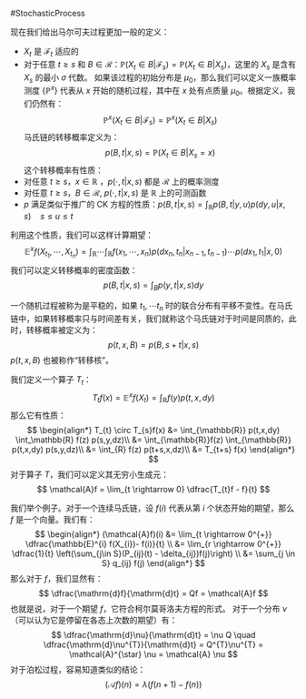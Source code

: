  #StochasticProcess 

现在我们给出马尔可夫过程更加一般的定义：
- $X_{t}$ 是 $\mathcal{F}_{t}$ 适应的
- 对于任意 $t \ge s$ 和 $B \in \mathcal{R}$：$\mathbb{P}(X_{t} \in B|\mathcal{F}_{s}) = \mathbb{P}(X_{t} \in B |X_{s})$，这里的 $X_{s}$ 是含有 $X_{s}$ 的最小 $\sigma$ 代数。
如果该过程的初始分布是 $\mu_{0}$，那么我们可以定义一族概率测度 $\{\mathbb{P}^{x}\}$ 代表从 $x$ 开始的随机过程，其中在 $x$ 处有点质量 $\mu_{0}$。根据定义，我们仍然有：
$$
\mathbb{P}^{x}(X_{t} \in B|\mathcal{F}_{s} ) = \mathbb{P}^{x}(X_{t} \in B|X_{s})
$$
马氏链的转移概率定义为：
$$
p(B,t|x,s) = \mathbb{P}(X_{t} \in B|X_{s} = x)
$$
这个转移概率有性质：
- 对任意 $t \ge s$，$x \in \mathbb{R}$ ，$p(\cdot , t |x,s)$ 都是 $\mathcal{R}$ 上的概率测度
- 对任意 $t \ge s$，$B \in \mathcal{R}$, $p(\cdot , t|x,s)$ 是 $\mathbb{R}$ 上的可测函数
- $p$ 满足类似于推广的 CK 方程的性质：$p (B, t|x, s) = \int_{\mathbb{R}} p (B, t|y, u) p (dy, u|x, s) \quad s \le u \le t$

利用这个性质，我们可以这样计算期望：
$$
\mathbb{E}^{x} f(X_{t_{1}},\cdots ,X_{t_{n}}) = \int_\mathbb{R}  \cdots \int_{\mathbb{R}} f(x_{1},\cdots ,x_{n}) p(dx_{n} ,t_{n}|x_{n-1},t_{n-1}) \cdots p(dx_{1},t_{1}|x,0)
$$
我们可以定义转移概率的密度函数：
$$
p(B,t|x,s) = \int_{B} p(y,t|x,s) dy 
$$

一个随机过程被称为是平稳的，如果 $t_{1},\cdots t_{n}$ 时的联合分布有平移不变性。在马氏链中，如果转移概率只与时间差有关，我们就称这个马氏链对于时间是同质的，此时，转移概率被定义为：
$$
p(t,x,B) = p(B,s+t|x,s)
$$
$p(t,x,B)$ 也被称作“转移核”。

我们定义一个算子 $T_{t}$：
$$
T_{t}f(x) = \mathbb{E}^{x}f(X_{t}) = \int_{\mathbb{R}} f(y) p(t,x,dy) 
$$
那么它有性质：
$$
\begin{align*}
T_{t} \circ T_{s}f(x) &= \int_{\mathbb{R}} p(t,x,dy) \int_\mathbb{R} f(z) p(s,y,dz)\\
&= \int_{\mathbb{R}}f(z)  \int_{\mathbb{R}} p(t,x,dy) p(s,y,dz)\\
&= \int_{R} f(z) p(t+s,x,dz)\\
&= T_{t+s} f(x)
\end{align*}
$$
对于算子 $T$，我们可以定义其无穷小生成元：
$$
\mathcal{A}f = \lim_{t \rightarrow 0} \dfrac{T_{t}f - f}{t}
$$

我们举个例子。对于一个连续马氏链，设 $f(i)$ 代表从第 $i$ 个状态开始的期望，那么 $f$ 是一个向量。我们有：
$$
\begin{align*}
(\mathcal{A}f)(i) &=  \lim_{t \rightarrow 0^{+}} \dfrac{\mathbb{E}^{i}  f(X_{i})- f(i)}{t} \\
&= \lim_{r \rightarrow 0^{+}}  \dfrac{1}{t} \left(\sum_{j\in S}(P_{ij}(t) - \delta_{ij})f(j)\right) \\
&= \sum_{j \in S} q_{ij} f(j)
\end{align*}
$$
那么对于 $f$，我们显然有：
$$
\dfrac{\mathrm{d}f}{\mathrm{d}t} = Qf = \mathcal{A}f
$$
也就是说，对于一个期望 $f$，它符合柯尔莫哥洛夫方程的形式。 对于一个分布 $\nu$（可以认为它是停留在各态上次数的期望）有：
$$
\dfrac{\mathrm{d}\nu}{\mathrm{d}t} = \nu Q \quad  \dfrac{\mathrm{d}\nu^{T}}{\mathrm{d}t} = Q^{T}\nu^{T} = \mathcal{A}^{\star} \nu = \mathcal{A} \nu
$$
对于泊松过程，容易知道类似的结论：
$$
(\mathcal{A}f) (n) = \lambda(f(n+1) - f(n))
$$
